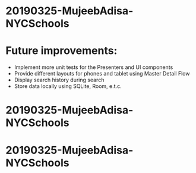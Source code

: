 # 20190325-MujeebAdisa-NYCSchools

# Future improvements:

- Implement more unit tests for the Presenters and UI components
- Provide different layouts for phones and tablet using Master Detail Flow
- Display search history during search
- Store data locally using SQLite, Room, e.t.c.

# 20190325-MujeebAdisa-NYCSchools
# 20190325-MujeebAdisa-NYCSchools
